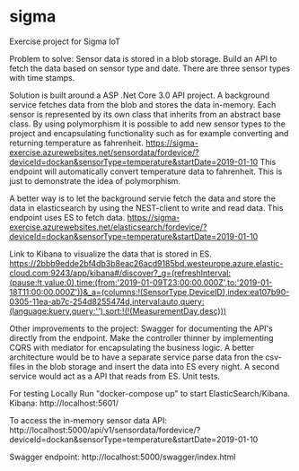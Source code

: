 # sigma
Exercise project for Sigma IoT

Problem to solve:
Sensor data is stored in a blob storage.
Build an API to fetch the data based on sensor type and date.
There are three sensor types with time stamps.

Solution is built around a ASP .Net Core 3.0 API project.
A background service fetches data from the blob and stores the data in-memory. Each sensor is represented by its own class that inherits from an abstract base class.
By using polymorphism it is possible to add new sensor types to the project and encapsulating functionality such as for example converting and returning temperature as fahrenheit.
https://sigma-exercise.azurewebsites.net/sensordata/fordevice/?deviceId=dockan&sensorType=temperature&startDate=2019-01-10
This endpoint will automatically convert temperature data to fahrenheit. This is just to demonstrate the idea of polymorphism.

A better way is to let the background servie fetch the data and store the data in elasticsearch by using the NEST-client to write and read data.
This endpoint uses ES to fetch data.
https://sigma-exercise.azurewebsites.net/elasticsearch/fordevice/?deviceId=dockan&sensorType=temperature&startDate=2019-01-10

Link to Kibana to visualize the data that is stored in ES.
https://2bbb9edde2bf4db3b8eac26acd9185bd.westeurope.azure.elastic-cloud.com:9243/app/kibana#/discover?_g=(refreshInterval:(pause:!t,value:0),time:(from:'2019-01-09T23:00:00.000Z',to:'2019-01-18T11:00:00.000Z'))&_a=(columns:!(SensorType,DeviceID),index:ea107b90-0305-11ea-ab7c-254d8255474d,interval:auto,query:(language:kuery,query:''),sort:!(!(MeasurementDay,desc)))

Other improvements to the project:
Swagger for documenting the API's directly from the endpoint.
Make the controller thinner by implementing CQRS with mediator for encapsulating the business logic. 
A better architecture would be to have a separate service parse data fron the csv-files in the blob storage and 
insert the data into ES every night.
A second service would act as a API that reads from ES. Unit tests.

For testing Locally
Run "docker-compose up" to start ElasticSearch/Kibana.
Kibana:
http://localhost:5601/

To access the in-memory sensor data API:
http://localhost:5000/api/v1/sensordata/fordevice/?deviceId=dockan&sensorType=temperature&startDate=2019-01-10

Swagger endpoint:
http://localhost:5000/swagger/index.html
